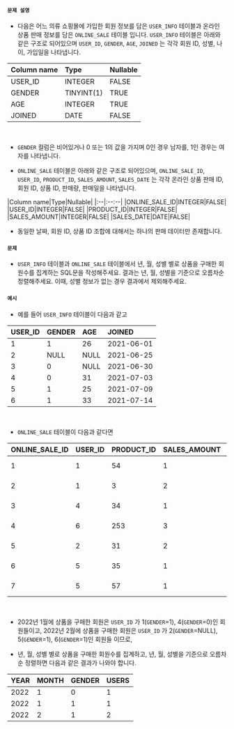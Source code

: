#### `문제 설명`

- 다음은 어느 의류 쇼핑몰에 가입한 회원 정보를 담은 `USER_INFO` 테이블과 온라인 상품 판매 정보를 담은 `ONLINE_SALE` 테이블 입니다. `USER_INFO` 테이블은 아래와 같은 구조로 되어있으며 `USER_ID`, `GENDER`, `AGE`, `JOINED` 는 각각 회원 ID, 성별, 나이, 가입일을 나타냅니다.

|Column name|Type|Nullable|
|:--|:--|:--|
|USER_ID|INTEGER|FALSE|
|GENDER|TINYINT(1)|TRUE|
|AGE|INTEGER|TRUE|
|JOINED|DATE|FALSE|
<br>

- `GENDER` 컬럼은 비어있거나 0 또는 1의 값을 가지며 0인 경우 남자를, 1인 경우는 여자를 나타냅니다.

- `ONLINE_SALE` 테이블은 아래와 같은 구조로 되어있으며, `ONLINE_SALE_ID`, `USER_ID`, `PRODUCT_ID`, `SALES_AMOUNT`, `SALES_DATE` 는 각각 온라인 상품 판매 ID, 회원 ID, 상품 ID, 판매량, 판매일을 나타냅니다.

|Column name|Type|Nullable|
|:--|:--:--|
|ONLINE_SALE_ID|INTEGER|FALSE|
|USER_ID|INTEGER|FALSE|
|PRODUCT_ID|INTEGER|FALSE|
|SALES_AMOUNT|INTEGER|FALSE|
|SALES_DATE|DATE|FALSE|
<br>

- 동일한 날짜, 회원 ID, 상품 ID 조합에 대해서는 하나의 판매 데이터만 존재합니다.

#### `문제`

- `USER_INFO` 테이블과 `ONLINE_SALE` 테이블에서 년, 월, 성별 별로 상품을 구매한 회원수를 집계하는 SQL문을 작성해주세요. 결과는 년, 월, 성별을 기준으로 오름차순 정렬해주세요. 이때, 성별 정보가 없는 경우 결과에서 제외해주세요.

#### `예시`

- 예를 들어 `USER_INFO` 테이블이 다음과 같고

|USER_ID|GENDER|AGE|JOINED|
|:--|:--|:--|:--|
|1|1|26|2021-06-01|
|2|NULL|NULL|2021-06-25|
|3|0|NULL|2021-06-30|
|4|0|31|2021-07-03|
|5|1|25|2021-07-09|
|6|1|33|2021-07-14|
<br>

- `ONLINE_SALE` 테이블이 다음과 같다면

|ONLINE_SALE_ID|USER_ID|PRODUCT_ID|SALES_AMOUNT|SALES_DATE|
|:--|:--|:--|:--|:--|
|1|1|54|1|2022-01-01|
|2|1|3|2|2022-01-25|
|3|4|34|1|2022-01-30|
|4|6|253|3|2022-02-03|
|5|2|31|2|2022-02-09|
|6|5|35|1|2022-02-14|
|7|5|57|1|2022-02-18|
<br>

- 2022년 1월에 상품을 구매한 회원은 `USER_ID` 가 1(`GENDER`=1), 4(`GENDER`=0)인 회원들이고,
2022년 2월에 상품을 구매한 회원은 `USER_ID` 가 2(`GENDER`=NULL), 5(`GENDER`=1), 6(`GENDER`=1)인 회원들 이므로,

- 년, 월, 성별 별로 상품을 구매한 회원수를 집계하고, 년, 월, 성별을 기준으로 오름차순 정렬하면 다음과 같은 결과가 나와야 합니다.

|YEAR|MONTH|GENDER|USERS|
|:--|:--|:--|:--|
|2022|1|0|1|
|2022|1|1|1|
|2022|2|1|2|
<br>